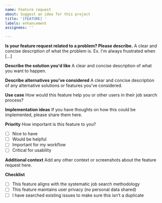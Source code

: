 ```yaml
---
name: Feature request
about: Suggest an idea for this project
title: '[FEATURE] '
labels: enhancement
assignees: ''

---
```


**Is your feature request related to a problem? Please describe.**
A clear and concise description of what the problem is. Ex. I'm always frustrated when [...]

**Describe the solution you'd like**
A clear and concise description of what you want to happen.

**Describe alternatives you've considered**
A clear and concise description of any alternative solutions or features you've considered.

**Use case**
How would this feature help you or other users in their job search process?

**Implementation ideas**
If you have thoughts on how this could be implemented, please share them here.

**Priority**
How important is this feature to you?
- [ ] Nice to have
- [ ] Would be helpful
- [ ] Important for my workflow
- [ ] Critical for usability

**Additional context**
Add any other context or screenshots about the feature request here.

**Checklist**
- [ ] This feature aligns with the systematic job search methodology
- [ ] This feature maintains user privacy (no personal data shared)
- [ ] I have searched existing issues to make sure this isn't a duplicate
